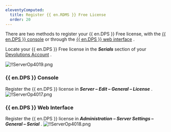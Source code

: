```yaml
---
eleventyComputed:
  title: Register {{ en.RDMS }} Free License
  order: 20
---
```

There are two methods to register your {{ en.DPS }} Free license, with the [{{ en.DPS }} console](#devolutions-server-console) or through the [{{ en.DPS }} web interface](#devolutions-server-web-interface) .  

Locate your {{ en.DPS }} Free license in the ***Serials*** section of your [Devolutions Account](https://portal.devolutions.com/serials) .  

![!!ServerOp4019.png](https://webdevolutions.azureedge.net/docs/en/server/ServerOp4019.png)  

### {{ en.DPS }} Console 
Register the {{ en.DPS }} license in ***Server – Edit – General – License*** . 
![!!ServerOp4017.png](https://webdevolutions.azureedge.net/docs/en/server/ServerOp4017.png) 

### {{ en.DPS }} Web Interface 
Register the {{ en.DPS }} license in ***Administration – Server Settings – General – Serial*** . 
![!!ServerOp4018.png](https://webdevolutions.azureedge.net/docs/en/server/ServerOp4018.png) 

